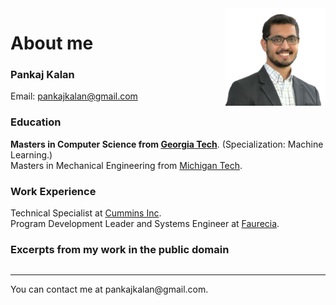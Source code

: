 <img style="float: right; margin-left: 5px;" src="https://github.com/pkalan-gatech/pkalan-gatech.github.io/blob/main/myfirstbook/dp_transparent.png?raw=true" width="160">

# About me

### Pankaj Kalan
Email: pankajkalan@gmail.com

### Education
<b>Masters in Computer Science from <a href="https://www.cc.gatech.edu/news/graduate-computer-science-programs-climb-latest-national-rankings">Georgia Tech</a></b>. (Specialization: Machine Learning.)\
Masters in Mechanical Engineering from <a href="https://www.mtu.edu/">Michigan Tech</a>.

### Work Experience
Technical Specialist at <a href="https://www.cummins.com/">Cummins Inc</a>.\
Program Development Leader and Systems Engineer at <a href="https://www.faurecia.com/en">Faurecia</a>.

### Excerpts from my work in the public domain
```{tableofcontents}
```
<hr>
You can contact me at pankajkalan@gmail.com.

<!--
Copy paste this in terminal for quick website update:
poetry run jupyter-book build myfirstbook &&  git add -A && git commit -m "publish" && git push && poetry run ghp-import -n -p -f myfirstbook/_build/html

Reference: https://medium.com/@dr.junghoonson/simplest-way-to-publish-your-jupyter-notebooks-on-the-open-web-using-jupyter-book-and-github-pages-eea144031d6f
-->